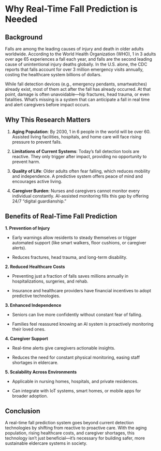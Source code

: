 # Why Real-Time Fall Prediction is Needed

## Background

Falls are among the leading causes of injury and death in older adults worldwide. According to the World Health Organization (WHO), 1 in 3 adults over age 65 experiences a fall each year, and falls are the second leading cause of unintentional injury deaths globally. In the U.S. alone, the CDC reports that falls account for over 3 million emergency visits annually, costing the healthcare system billions of dollars.

While fall detection devices (e.g., emergency pendants, smartwatches) already exist, most of them act after the fall has already occurred. At that point, damage is often unavoidable—hip fractures, head trauma, or even fatalities. What’s missing is a system that can anticipate a fall in real time and alert caregivers before impact occurs.

## Why This Research Matters

1. **Aging Population**: By 2030, 1 in 6 people in the world will be over 60. Assisted living facilities, hospitals, and home care will face rising pressure to prevent falls.

2. **Limitations of Current Systems**: Today’s fall detection tools are reactive. They only trigger after impact, providing no opportunity to prevent harm.

3. **Quality of Life**: Older adults often fear falling, which reduces mobility and independence. A predictive system offers peace of mind and encourages active living.

4. **Caregiver Burden**: Nurses and caregivers cannot monitor every individual constantly. AI-assisted monitoring fills this gap by offering 24/7 “digital guardianship.”

## Benefits of Real-Time Fall Prediction

**1. Prevention of Injury**

- Early warnings allow residents to steady themselves or trigger automated support (like smart walkers, floor cushions, or caregiver alerts).

- Reduces fractures, head trauma, and long-term disability.

**2. Reduced Healthcare Costs**

- Preventing just a fraction of falls saves millions annually in hospitalizations, surgeries, and rehab.

- Insurance and healthcare providers have financial incentives to adopt predictive technologies.

**3. Enhanced Independence**

- Seniors can live more confidently without constant fear of falling.

- Families feel reassured knowing an AI system is proactively monitoring their loved ones.

**4. Caregiver Support**

- Real-time alerts give caregivers actionable insights.

- Reduces the need for constant physical monitoring, easing staff shortages in eldercare.

**5. Scalability Across Environments**

- Applicable in nursing homes, hospitals, and private residences.

- Can integrate with IoT systems, smart homes, or mobile apps for broader adoption.

## Conclusion

A real-time fall prediction system goes beyond current detection technologies by shifting from reactive to proactive care. With the aging population, rising healthcare costs, and caregiver shortages, this technology isn’t just beneficial—it’s necessary for building safer, more sustainable eldercare systems in society.

